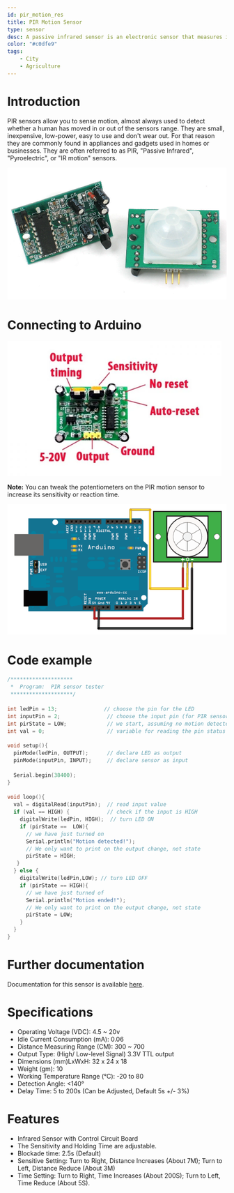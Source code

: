 ```yaml
---
id: pir_motion_res
title: PIR Motion Sensor
type: sensor
desc: A passive infrared sensor is an electronic sensor that measures infrared light radiating from objects in its field of view.
color: "#c0dfe9"
tags:
    - City
    - Agriculture
---
```


# Introduction

PIR sensors allow you to sense motion, almost always used to detect whether a human has moved in or out of 
the sensors range. They are small, inexpensive, low-power, easy to use and don't wear out. For that reason they 
are commonly found in appliances and gadgets used in homes or businesses. They are often referred to as PIR, 
"Passive Infrared", "Pyroelectric", or "IR motion" sensors.
                    
![pir2](img/pir2.jpg)
                 
# Connecting to Arduino

![pir-arduino](img/pic1.png)

**Note:** You can tweak the potentiometers on the PIR motion sensor to increase its sensitivity or reaction time.

![pir-arduino](img/pir-arduino.gif)
                    
# Code example

```c
/********************
 *  Program:  PIR sensor tester
 ********************/
    
int ledPin = 13;               // choose the pin for the LED
int inputPin = 2;               // choose the input pin (for PIR sensor)
int pirState = LOW;             // we start, assuming no motion detected
int val = 0;                    // variable for reading the pin status

void setup(){
  pinMode(ledPin, OUTPUT);      // declare LED as output
  pinMode(inputPin, INPUT);     // declare sensor as input

  Serial.begin(38400);
}

void loop(){
  val = digitalRead(inputPin);  // read input value
  if (val == HIGH) {            // check if the input is HIGH
    digitalWrite(ledPin, HIGH);  // turn LED ON
    if (pirState ==  LOW){
      // we have just turned on
      Serial.println("Motion detected!");
      // We only want to print on the output change, not state
      pirState = HIGH;
   }
  } else {
    digitalWrite(ledPin,LOW); // turn LED OFF
    if (pirState == HIGH){
      // we have just turned of
      Serial.println("Motion ended!");
      // We only want to print on the output change, not state
      pirState = LOW;
    }
  }
}
```

# Further documentation

Documentation for this sensor is available [here](https://learn.adafruit.com/pir-passive-infrared-proximity-motion-sensor/how-pirs-work).


# Specifications

- Operating Voltage (VDC): 4.5 ~ 20v
- Idle Current Consumption (mA): 0.06
- Distance Measuring Range (CM): 300 ~ 700
- Output Type: (High/ Low-level Signal) 3.3V TTL output
- Dimensions (mm)LxWxH: 32 x 24 x 18
- Weight (gm): 10
- Working Temperature Range (°C): -20 to 80
- Detection Angle: <140°
- Delay Time: 5 to 200s (Can be Adjusted, Default 5s +/- 3%)

# Features

- Infrared Sensor with Control Circuit Board
- The Sensitivity and Holding Time are adjustable.
- Blockade time: 2.5s (Default)
- Sensitive Setting: Turn to Right, Distance Increases (About 7M); Turn to Left, Distance Reduce (About 3M)
- Time Setting: Turn to Right, Time Increases (About 200S); Turn to Left, Time Reduce (About 5S).
